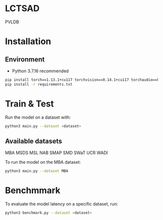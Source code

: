 # LCTSAD
PVLDB

# Installation

## Environment
- Python 3.7.16 recommended

```bash
pip install torch==1.13.1+cu117 torchvision==0.14.1+cu117 torchaudio==0.13.1 --extra-index-url https://download.pytorch.org/whl/cu117
pip install -r requirements.txt
```

# Train & Test

Run the model on a dataset with:
```bash
python3 main.py --dataset <dataset>
```
## Available datasets
MBA MSDS MSL NAB SMAP SMD SWaT UCR WADI

To run the model on the MBA dataset:
```bash
python3 main.py --dataset MBA
```
# Benchmmark
To evaluate the model latency on a specific dataset, run:
```bash
python3 benchmark.py --dataset <dataset>
```


